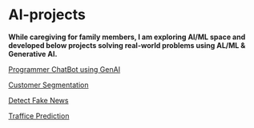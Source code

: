 # AI-projects

**While caregiving for family members, I am exploring AI/ML space and developed below projects solving real-world problems using AL/ML & Generative AI.**

[Programmer ChatBot using GenAI](./ProgrammerChatBot/README.MD)

[Customer Segmentation](./CustomerSegmentation/README.MD)

[Detect Fake News](./DetectFakeNews/README.MD)

[Traffice Prediction](./TrafficPrediction/README.MD)